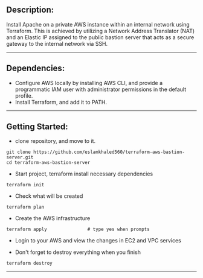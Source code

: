 ## Description:

Install Apache on a private AWS instance within an internal network using Terraform. This is achieved by utilizing a Network Address Translator (NAT) and an Elastic IP assigned to the public bastion server that acts as a secure gateway to the internal network via SSH.

-----------------------------------------
## Dependencies:

- Configure AWS locally by installing AWS CLI, and provide a programmatic IAM user with administrator permissions in the default profile.
- Install Terraform, and add it to PATH.

-----------------------------------------
## Getting Started:

- clone repository, and move to it.
```
git clone https://github.com/eslamkhaled560/terraform-aws-bastion-server.git
cd terraform-aws-bastion-server
```

- Start project, terraform install necessary dependencies
```
terraform init
```

- Check what will be created 
```
terraform plan
```

- Create the AWS infrastructure
```
terraform apply               # type yes when prompts
```

- Login to your AWS and view the changes in EC2 and VPC services

- Don't forget to destroy everything when you finish
```
terraform destroy
```
-----------------------------------------
